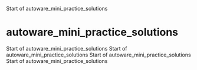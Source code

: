 Start of autoware_mini_practice_solutions
# autoware_mini_practice_solutions
Start of autoware_mini_practice_solutions
Start of autoware_mini_practice_solutions
Start of autoware_mini_practice_solutions
Start of autoware_mini_practice_solutions
